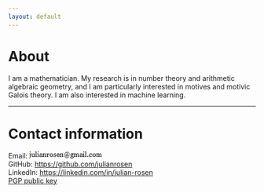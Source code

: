 ```yaml
---
layout: default
---
```

# About

I am a mathematician. My research is in number theory and arithmetic algebraic geometry, and I am particularly interested in motives
and motivic Galois theory. I am also interested in machine learning.

---
# Contact information

Email: ![](email.png)  
GitHub: <a href="https://github.com/julianrosen" target="_blank">https://github.com/julianrosen</a>  
LinkedIn: <a href="https://linkedin.com/in/julian-rosen" target="_blank">https://linkedin.com/in/julian-rosen</a>  
[PGP public key](public_key.html)


